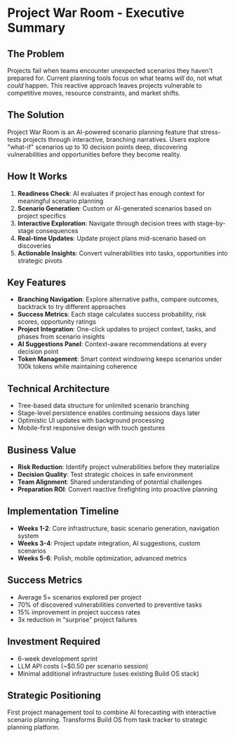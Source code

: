 # Project War Room - Executive Summary

## The Problem

Projects fail when teams encounter unexpected scenarios they haven't prepared for. Current planning tools focus on what teams _will_ do, not what _could_ happen. This reactive approach leaves projects vulnerable to competitive moves, resource constraints, and market shifts.

## The Solution

Project War Room is an AI-powered scenario planning feature that stress-tests projects through interactive, branching narratives. Users explore "what-if" scenarios up to 10 decision points deep, discovering vulnerabilities and opportunities before they become reality.

## How It Works

1. **Readiness Check**: AI evaluates if project has enough context for meaningful scenario planning
2. **Scenario Generation**: Custom or AI-generated scenarios based on project specifics
3. **Interactive Exploration**: Navigate through decision trees with stage-by-stage consequences
4. **Real-time Updates**: Update project plans mid-scenario based on discoveries
5. **Actionable Insights**: Convert vulnerabilities into tasks, opportunities into strategic pivots

## Key Features

- **Branching Navigation**: Explore alternative paths, compare outcomes, backtrack to try different approaches
- **Success Metrics**: Each stage calculates success probability, risk scores, opportunity ratings
- **Project Integration**: One-click updates to project context, tasks, and phases from scenario insights
- **AI Suggestions Panel**: Context-aware recommendations at every decision point
- **Token Management**: Smart context windowing keeps scenarios under 100k tokens while maintaining coherence

## Technical Architecture

- Tree-based data structure for unlimited scenario branching
- Stage-level persistence enables continuing sessions days later
- Optimistic UI updates with background processing
- Mobile-first responsive design with touch gestures

## Business Value

- **Risk Reduction**: Identify project vulnerabilities before they materialize
- **Decision Quality**: Test strategic choices in safe environment
- **Team Alignment**: Shared understanding of potential challenges
- **Preparation ROI**: Convert reactive firefighting into proactive planning

## Implementation Timeline

- **Weeks 1-2**: Core infrastructure, basic scenario generation, navigation system
- **Weeks 3-4**: Project update integration, AI suggestions, custom scenarios
- **Weeks 5-6**: Polish, mobile optimization, advanced metrics

## Success Metrics

- Average 5+ scenarios explored per project
- 70% of discovered vulnerabilities converted to preventive tasks
- 15% improvement in project success rates
- 3x reduction in "surprise" project failures

## Investment Required

- 6-week development sprint
- LLM API costs (~$0.50 per scenario session)
- Minimal additional infrastructure (uses existing Build OS stack)

## Strategic Positioning

First project management tool to combine AI forecasting with interactive scenario planning. Transforms Build OS from task tracker to strategic planning platform.
